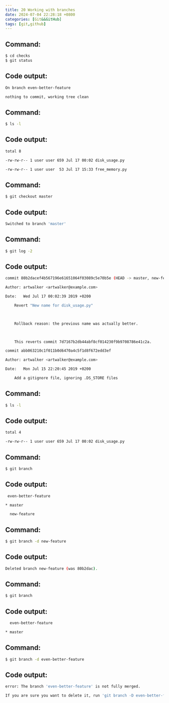 ```yaml
---
title: 20 Working with branches  
date: 2024-07-04 22:28:18 +0800  
categories: [Git&&GitHub]  
tags: [git,github]  
---
```

## Command:
```bash
$ cd checks
$ git status
```
## Code output:
```bash
On branch even-better-feature

nothing to commit, working tree clean
```
## Command:
```bash
$ ls -l
```
## Code output:
```bash
total 8

-rw-rw-r-- 1 user user 659 Jul 17 00:02 disk_usage.py

-rw-rw-r-- 1 user user  53 Jul 17 15:33 free_memory.py
```
## Command:
```bash
$ git checkout master
```
## Code output:
```bash
Switched to branch 'master'
```
## Command:
```bash
$ git log -2
```
## Code output:
```bash
commit 80b2dacef4b567196e61651064f03089c5e70b5e (HEAD -> master, new-feature)

Author: artwalker <artwalker@example.com>

Date:   Wed Jul 17 00:02:39 2019 +0200

    Revert "New name for disk_usage.py"

    

    Rollback reason: the previous name was actually better.

    

    This reverts commit 7d7167b2db44abf8cf014230f9b9708786e41c2a.

commit abb063210c1f011b0d6470a4c5f1d8f672edd3ef

Author: artwalker <artwalker@example.com>

Date:   Mon Jul 15 22:20:45 2019 +0200

    Add a gitignore file, ignoring .DS_STORE files
```
## Command:
```bash
$ ls -l
```
## Code output:
```bash
total 4

-rw-rw-r-- 1 user user 659 Jul 17 00:02 disk_usage.py
```
## Command:
```bash
$ git branch
```
## Code output:
```bash
 even-better-feature

* master

  new-feature
```
## Command:
```bash
$ git branch -d new-feature 
```
## Code output:
```bash
Deleted branch new-feature (was 80b2dac).
```
## Command:
```bash
$ git branch
```
## Code output:
```bash
  even-better-feature

* master
```
## Command:
```bash
$ git branch -d even-better-feature 
```
## Code output:
```bash
error: The branch 'even-better-feature' is not fully merged.

If you are sure you want to delete it, run 'git branch -D even-better-feature'.
```
